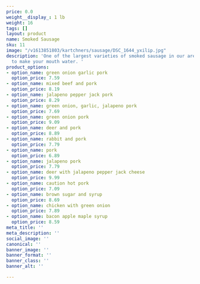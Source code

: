 ```yaml
---
price: 0.0
weight__display_: 1 lb
weight: 16
tags: []
layout: product
name: Smoked Sausage
sku: 11
image: "/v1613851803/kartchners/sausage/DSC_1644_yxilip.jpg"
description: 'One of the largest varieties of smoked sausage in our area, all guaranteed
  to make your mouth water. '
product_options:
- option_name: green onion garlic pork
  option_price: 7.59
- option_name: mixed beef and pork
  option_price: 8.19
- option_name: jalapeno pepper jack pork
  option_price: 8.29
- option_name: green onion, garlic, jalapeno pork
  option_price: 7.69
- option_name: green onion pork
  option_price: 9.09
- option_name: deer and pork
  option_price: 8.89
- option_name: rabbit and pork
  option_price: 7.79
- option_name: pork
  option_price: 6.89
- option_name: jalapeno pork
  option_price: 7.79
- option_name: deer with jalapeno pepper jack cheese
  option_price: 9.99
- option_name: caution hot pork
  option_price: 7.09
- option_name: brown sugar and syrup
  option_price: 8.69
- option_name: chicken with green onion
  option_price: 7.89
- option_name: bacon apple maple syrup
  option_price: 8.59
meta_title: ''
meta_description: ''
social_image: ''
canonical: ''
banner_image: ''
banner_format: ''
banner_class: ''
banner_alt: ''

---
```

